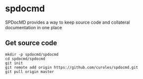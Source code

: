# spdocmd
SPDocMD provides a way to keep source code and collateral documentation in one place

## Get source code

```terminal
mkdir -p spdocmd/spdocmd
cd spdocmd/spdocmd
git init
git remote add origin https://github.com/curoles/spdocmd.git
git pull origin master
```
